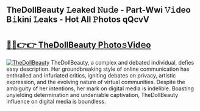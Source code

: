 ## TheDollBeauty 𝙻eaked 𝙽u𝚍e - Part-Wwi 𝚅𝚒deo B𝚒kini 𝙻eaks - Hot All 𝙿hotos qQcvV

# <h2><a href="http://ld2yl7.urlbe.top/?page=TheDollBeauty">🔗🔗👉👉 TheDollBeauty P𝚑oto𝚜Vid𝚎o</a></h2>

[![TheDollBeauty](https://i.imgur.com/eBuTRDB.gif)](http://ld2yl7.urlbe.top/?page=TheDollBeauty)
TheDollBeauty, a complex and debated individual, defies easy description. Her groundbreaking style of online communication has enthralled and infuriated critics, igniting debates on privacy, artistic expression, and the evolving nature of virtual communities. Despite the ambiguity of her intentions, her mark on digital media is indelible. Boasting unyielding determination and undeniable captivation, TheDollBeauty influence on digital media is boundless.
